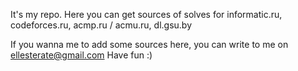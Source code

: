 It's my repo. Here you can get sources of solves for informatic.ru, codeforces.ru, acmp.ru / acmu.ru, dl.gsu.by

If you wanna me to add some sources here, you can write to me on ellesterate@gmail.com
Have fun :)

